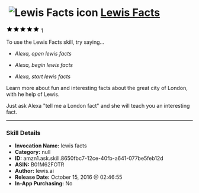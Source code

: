 # &nbsp;<img src="skill_icon" alt="Lewis Facts icon" width="36"> [Lewis Facts](http://alexa.amazon.com/#skills/amzn1.ask.skill.8650fbc7-12ce-40fb-a641-077be5feb12d)
![5 stars](../../images/ic_star_black_18dp_1x.png)![5 stars](../../images/ic_star_black_18dp_1x.png)![5 stars](../../images/ic_star_black_18dp_1x.png)![5 stars](../../images/ic_star_black_18dp_1x.png)![5 stars](../../images/ic_star_black_18dp_1x.png) 1

To use the Lewis Facts skill, try saying...

* *Alexa, open lewis facts*

* *Alexa, begin lewis facts*

* *Alexa, start lewis facts*

Learn more about fun and interesting facts about the great city of London, with he help of Lewis. 

Just ask Alexa "tell me a London fact" and she will teach you an interesting fact.

***

### Skill Details

* **Invocation Name:** lewis facts
* **Category:** null
* **ID:** amzn1.ask.skill.8650fbc7-12ce-40fb-a641-077be5feb12d
* **ASIN:** B01M62FOTR
* **Author:** lewis.ai
* **Release Date:** October 15, 2016 @ 02:46:55
* **In-App Purchasing:** No
